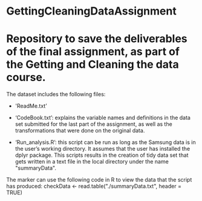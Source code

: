 # GettingCleaningDataAssignment
Repository to save the deliverables of the final assignment, as part of the Getting and Cleaning the data course.
========================================================================================================================
The dataset includes the following files:

- 'ReadMe.txt’

- ‘CodeBook.txt’: explains the variable names and definitions in the data set submitted for the last part of the assignment, as well as the transformations that were done on the original data.

- ‘Run_analysis.R’: this script can be run as long as the Samsung data is in the user’s working directory. It assumes that the user has installed the dplyr package. This scripts results in the creation of tidy data set that gets written in a text file in the local directory under the name "summaryData".

The marker can use the following code in R to view the data that the script has produced:
checkData <- read.table("./summaryData.txt", header = TRUE)
